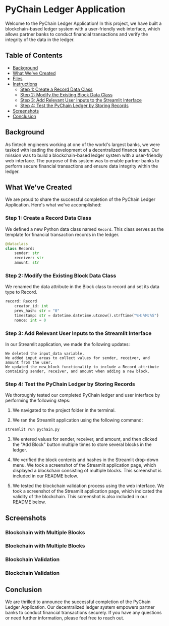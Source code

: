 # PyChain Ledger Application

Welcome to the PyChain Ledger Application! In this project, we have built a blockchain-based ledger system with a user-friendly web interface, which allows partner banks to conduct financial transactions and verify the integrity of the data in the ledger.

## Table of Contents

- [Background](#background)
- [What We've Created](#what-weve-created)
- [Files](#files)
- [Instructions](#instructions)
  - [Step 1: Create a Record Data Class](#step-1-create-a-record-data-class)
  - [Step 2: Modify the Existing Block Data Class](#step-2-modify-the-existing-block-data-class)
  - [Step 3: Add Relevant User Inputs to the Streamlit Interface](#step-3-add-relevant-user-inputs-to-the-streamlit-interface)
  - [Step 4: Test the PyChain Ledger by Storing Records](#step-4-test-the-pychain-ledger-by-storing-records)
- [Screenshots](#screenshots)
- [Conclusion](#conclusion)

## Background

As fintech engineers working at one of the world's largest banks, we were tasked with leading the development of a decentralized finance team. Our mission was to build a blockchain-based ledger system with a user-friendly web interface. The purpose of this system was to enable partner banks to perform secure financial transactions and ensure data integrity within the ledger.

## What We've Created

We are proud to share the successful completion of the PyChain Ledger Application. Here's what we've accomplished:

### Step 1: Create a Record Data Class

We defined a new Python data class named `Record`. This class serves as the template for financial transaction records in the ledger.

```python
@dataclass
class Record:
    sender: str
    receiver: str
    amount: str 
```
### Step 2: Modify the Existing Block Data Class

We renamed the data attribute in the Block class to record and set its data type to Record.

```python
record: Record
    creator_id: int
    prev_hash: str = "0"
    timestamp: str = datetime.datetime.utcnow().strftime("%H:%M:%S")
    nonce: int = 0
```
### Step 3: Add Relevant User Inputs to the Streamlit Interface

In our Streamlit application, we made the following updates:

    We deleted the input_data variable.
    We added input areas to collect values for sender, receiver, and amount from the user.
    We updated the new_block functionality to include a Record attribute containing sender, receiver, and amount when adding a new block.

### Step 4: Test the PyChain Ledger by Storing Records

We thoroughly tested our completed PyChain ledger and user interface by performing the following steps:

   1. We navigated to the project folder in the terminal.

   2. We ran the Streamlit application using the following command:
```python
streamlit run pychain.py
```
3. We entered values for sender, receiver, and amount, and then clicked the "Add Block" button multiple times to store several blocks in the ledger.

4. We verified the block contents and hashes in the Streamlit drop-down menu. We took a screenshot of the Streamlit application page, which displayed a blockchain consisting of multiple blocks. This screenshot is included in our README below.

5. We tested the blockchain validation process using the web interface. We took a screenshot of the Streamlit application page, which indicated the validity of the blockchain. This screenshot is also included in our README below.

## Screenshots

### Blockchain with Multiple Blocks

### Blockchain with Multiple Blocks

### Blockchain Validation

### Blockchain Validation

## Conclusion

We are thrilled to announce the successful completion of the PyChain Ledger Application. Our decentralized ledger system empowers partner banks to conduct financial transactions securely. If you have any questions or need further information, please feel free to reach out. 

